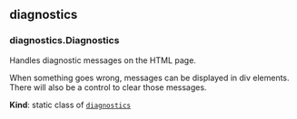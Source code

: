 <a name="module_diagnostics"></a>

## diagnostics
<a name="module_diagnostics.Diagnostics"></a>

### diagnostics.Diagnostics
Handles diagnostic messages on the HTML page.

When something goes wrong, messages can be displayed in
div elements. There will also be a control to clear those messages.

**Kind**: static class of [<code>diagnostics</code>](#module_diagnostics)  

